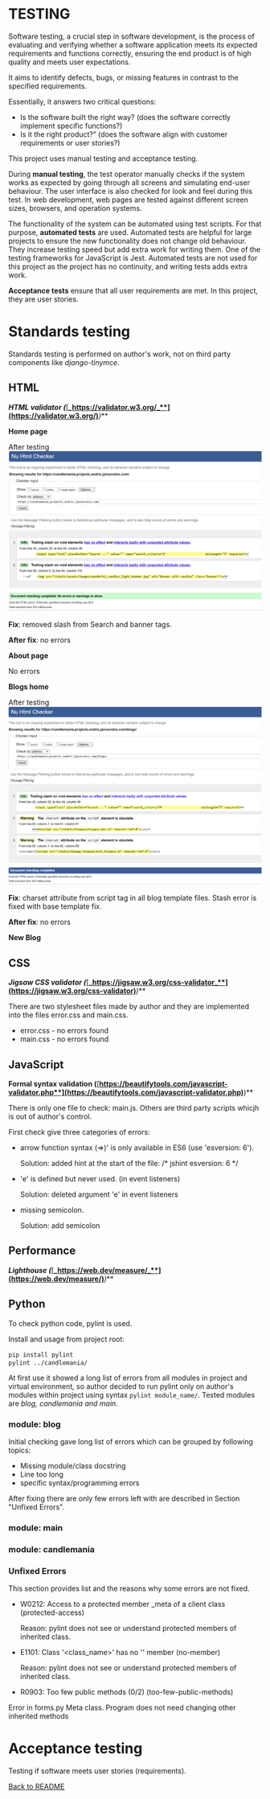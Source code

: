 TESTING
=======

Software testing, a crucial step in software development, is the process of evaluating and verifying whether a software application meets its expected requirements and functions correctly, ensuring the end product is of high quality and meets user expectations.

It aims to identify defects, bugs, or missing features in contrast to the specified requirements.

Essentially, it answers two critical questions:

- Is the software built the right way? (does the software correctly implement specific functions?)
- Is it the right product?” (does the software align with customer requirements or user stories?)


This project uses manual testing and acceptance testing.

During **manual testing**, the test operator manually checks if the system works as expected by going through all screens and simulating end-user behaviour. The user interface is also checked for look and feel during this test. In web development, web pages are tested against different screen sizes, browsers, and operation systems.

The functionality of the system can be automated using test scripts. For that purpose, **automated tests** are used. Automated tests are helpful for large projects to ensure the new functionality does not change old behaviour. They increase testing speed but add extra work for writing them. One of the testing frameworks for JavaScript is Jest. Automated tests are not used for this project as the project has no continuity, and writing tests adds extra work.

**Acceptance tests** ensure that all user requirements are met. In this project, they are user stories.

# Standards testing
Standards testing is performed on author's work, not on third party components like _django-tinymce_.
## HTML
**_HTML validator (_**[**_https://validator.w3.org/_**](https://validator.w3.org/)**_)_**

**Home page**

After testing
![HTML Home Page error](readme_assets/errors/html_homepage_error.png)

**Fix**: removed slash from Search and banner tags.

**After fix**: no errors

 **About page**

No errors

**Blogs home**

After testing
![HTML Blogs home error](readme_assets/errors/html_blogshome_error.png)

**Fix**: charset attribute from script tag in all blog template files. 
Stash error is fixed with base template fix.

**After fix**: no errors

**New Blog**




## CSS
**_Jigsaw CSS validator (_**[**_https://jigsaw.w3.org/css-validator_**](https://jigsaw.w3.org/css-validator)**_)_**

There are two stylesheet files made by author and they are implemented into the files error.css and main.css.
* error.css - no errors found
* main.css - no errors found

## JavaScript
**Formal syntax validation (**[**https://beautifytools.com/javascript-validator.php**](https://beautifytools.com/javascript-validator.php)**)**

There is only one file to check: main.js. Others are third party scripts whicjh is out of author's control.

First check give three categories of errors:
* arrow function syntax (=>)' is only available in ES6 (use 'esversion: 6').

    Solution: added hint at the start of the file: /* jshint esversion: 6 */
* 'e' is defined but never used. (in event listeners)

    Solution: deleted argument 'e' in event listeners
* missing semicolon.

    Solution: add semicolon


## Performance
**_Lighthouse (_**[**_https://web.dev/measure/_**](https://web.dev/measure/)**_)_**


## Python
To check python code, pylint is used.

Install and usage from project root:
```
pip install pylint
pylint ../candlemania/
```

At first use it showed a long list of errors from all modules in project and virtual environment, 
so author decided to run pylint only on author's modules within project using syntax ```pylint module_name/```.
Tested modules are _blog, candlemania and main_.
### module: blog ###
Initial checking gave long list of errors which can be grouped by following topics:
* Missing module/class docstring
* Line too long
* specific syntax/programming errors

After fixing there are only few errors left with are described in Section "Unfixed Errors".

### module: main ###


### module: candlemania ###


### Unfixed Errors ###
This section provides list and the reasons why some errors are not fixed.

* W0212: Access to a protected member _meta of a client class (protected-access)
  
  Reason: pylint does not see or understand protected members of inherited class.

* E1101: Class '<class_name>' has no '<member>' member (no-member)

  Reason: pylint does not see or understand protected members of inherited class.

*  R0903: Too few public methods (0/2) (too-few-public-methods)

  Error in forms.py Meta class. Program does not need changing other inherited methods 


# Acceptance testing
Testing if software meets user stories (requirements).




[Back to README](README.md)
